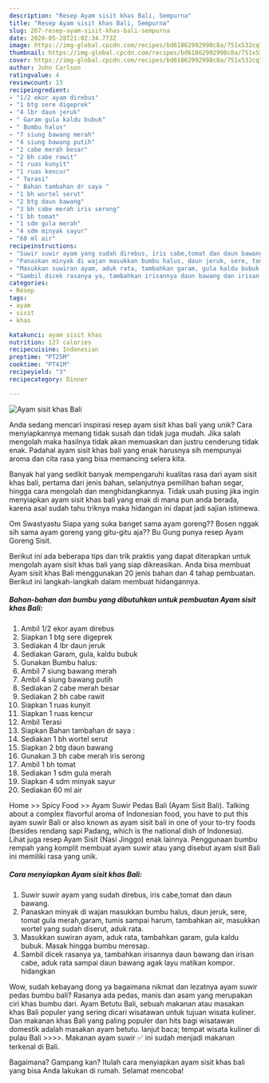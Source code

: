 ```yaml
---
description: "Resep Ayam sisit khas Bali, Sempurna"
title: "Resep Ayam sisit khas Bali, Sempurna"
slug: 267-resep-ayam-sisit-khas-bali-sempurna
date: 2020-05-28T21:02:34.773Z
image: https://img-global.cpcdn.com/recipes/bd61862992998c8a/751x532cq70/ayam-sisit-khas-bali-foto-resep-utama.jpg
thumbnail: https://img-global.cpcdn.com/recipes/bd61862992998c8a/751x532cq70/ayam-sisit-khas-bali-foto-resep-utama.jpg
cover: https://img-global.cpcdn.com/recipes/bd61862992998c8a/751x532cq70/ayam-sisit-khas-bali-foto-resep-utama.jpg
author: John Carlson
ratingvalue: 4
reviewcount: 13
recipeingredient:
- "1/2 ekor ayam direbus"
- "1 btg sere digeprek"
- "4 lbr daun jeruk"
- " Garam gula kaldu bubuk"
- " Bumbu halus"
- "7 siung bawang merah"
- "4 siung bawang putih"
- "2 cabe merah besar"
- "2 bh cabe rawit"
- "1 ruas kunyit"
- "1 ruas kencur"
- " Terasi"
- " Bahan tambahan dr saya "
- "1 bh wortel serut"
- "2 btg daun bawang"
- "3 bh cabe merah iris serong"
- "1 bh tomat"
- "1 sdm gula merah"
- "4 sdm minyak sayur"
- "60 ml air"
recipeinstructions:
- "Suwir suwir ayam yang sudah direbus, iris cabe,tomat dan daun bawang."
- "Panaskan minyak di wajan masukkan bumbu halus, daun jeruk, sere, tomat gula merah,garam, tumis sampai harum, tambahkan air, masukkan wortel yang sudah diserut, aduk rata."
- "Masukkan suwiran ayam, aduk rata, tambahkan garam, gula kaldu bubuk. Masak hingga bumbu meresap."
- "Sambil dicek rasanya ya, tambahkan irisannya daun bawang dan irisan cabe, aduk rata sampai daun bawang agak layu matikan kompor. hidangkan"
categories:
- Resep
tags:
- ayam
- sisit
- khas

katakunci: ayam sisit khas 
nutrition: 127 calories
recipecuisine: Indonesian
preptime: "PT25M"
cooktime: "PT41M"
recipeyield: "3"
recipecategory: Dinner

---
```



![Ayam sisit khas Bali](https://img-global.cpcdn.com/recipes/bd61862992998c8a/751x532cq70/ayam-sisit-khas-bali-foto-resep-utama.jpg)

Anda sedang mencari inspirasi resep ayam sisit khas bali yang unik? Cara menyiapkannya memang tidak susah dan tidak juga mudah. Jika salah mengolah maka hasilnya tidak akan memuaskan dan justru cenderung tidak enak. Padahal ayam sisit khas bali yang enak harusnya sih mempunyai aroma dan cita rasa yang bisa memancing selera kita.

Banyak hal yang sedikit banyak mempengaruhi kualitas rasa dari ayam sisit khas bali, pertama dari jenis bahan, selanjutnya pemilihan bahan segar, hingga cara mengolah dan menghidangkannya. Tidak usah pusing jika ingin menyiapkan ayam sisit khas bali yang enak di mana pun anda berada, karena asal sudah tahu triknya maka hidangan ini dapat jadi sajian istimewa.

Om Swastyastu Siapa yang suka banget sama ayam goreng?? Bosen nggak sih sama ayam goreng yang gitu-gitu aja?? Bu Gung punya resep Ayam Goreng Sisit.


Berikut ini ada beberapa tips dan trik praktis yang dapat diterapkan untuk mengolah ayam sisit khas bali yang siap dikreasikan. Anda bisa membuat Ayam sisit khas Bali menggunakan 20 jenis bahan dan 4 tahap pembuatan. Berikut ini langkah-langkah dalam membuat hidangannya.

<!--inarticleads1-->

##### Bahan-bahan dan bumbu yang dibutuhkan untuk pembuatan Ayam sisit khas Bali:

1. Ambil 1/2 ekor ayam direbus
1. Siapkan 1 btg sere digeprek
1. Sediakan 4 lbr daun jeruk
1. Sediakan  Garam, gula, kaldu bubuk
1. Gunakan  Bumbu halus:
1. Ambil 7 siung bawang merah
1. Ambil 4 siung bawang putih
1. Sediakan 2 cabe merah besar
1. Sediakan 2 bh cabe rawit
1. Siapkan 1 ruas kunyit
1. Siapkan 1 ruas kencur
1. Ambil  Terasi
1. Siapkan  Bahan tambahan dr saya :
1. Sediakan 1 bh wortel serut
1. Siapkan 2 btg daun bawang
1. Gunakan 3 bh cabe merah iris serong
1. Ambil 1 bh tomat
1. Sediakan 1 sdm gula merah
1. Siapkan 4 sdm minyak sayur
1. Sediakan 60 ml air


Home &gt;&gt; Spicy Food &gt;&gt; Ayam Suwir Pedas Bali (Ayam Sisit Bali). Talking about a complex flavorful aroma of Indonesian food, you have to put this ayam suwir Bali or also known as ayam sisit bali in one of your to-try foods (besides rendang sapi Padang, which is the national dish of Indonesia). Lihat juga resep Ayam Sisit (Nasi Jinggo) enak lainnya. Penggunaan bumbu rempah yang komplit membuat ayam suwir atau yang disebut ayam sisit Bali ini memiliki rasa yang unik. 

<!--inarticleads2-->

##### Cara menyiapkan Ayam sisit khas Bali:

1. Suwir suwir ayam yang sudah direbus, iris cabe,tomat dan daun bawang.
1. Panaskan minyak di wajan masukkan bumbu halus, daun jeruk, sere, tomat gula merah,garam, tumis sampai harum, tambahkan air, masukkan wortel yang sudah diserut, aduk rata.
1. Masukkan suwiran ayam, aduk rata, tambahkan garam, gula kaldu bubuk. Masak hingga bumbu meresap.
1. Sambil dicek rasanya ya, tambahkan irisannya daun bawang dan irisan cabe, aduk rata sampai daun bawang agak layu matikan kompor. hidangkan


Wow, sudah kebayang dong ya bagaimana nikmat dan lezatnya ayam suwir pedas bumbu bali? Rasanya ada pedas, manis dan asam yang merupakan ciri khas bumbu dari. Ayam Betutu Bali, sebuah makanan atau masakan khas Bali populer yang sering dicari wisatawan untuk tujuan wisata kuliner. Dan makanan khas Bali yang paling populer dan hits bagi wisatawan domestik adalah masakan ayam betutu. lanjut baca; tempat wisata kuliner di pulau Bali &gt;&gt;&gt;&gt;. Makanan ayam suwir ✅ ini sudah menjadi makanan terkenal di Bali. 

Bagaimana? Gampang kan? Itulah cara menyiapkan ayam sisit khas bali yang bisa Anda lakukan di rumah. Selamat mencoba!
